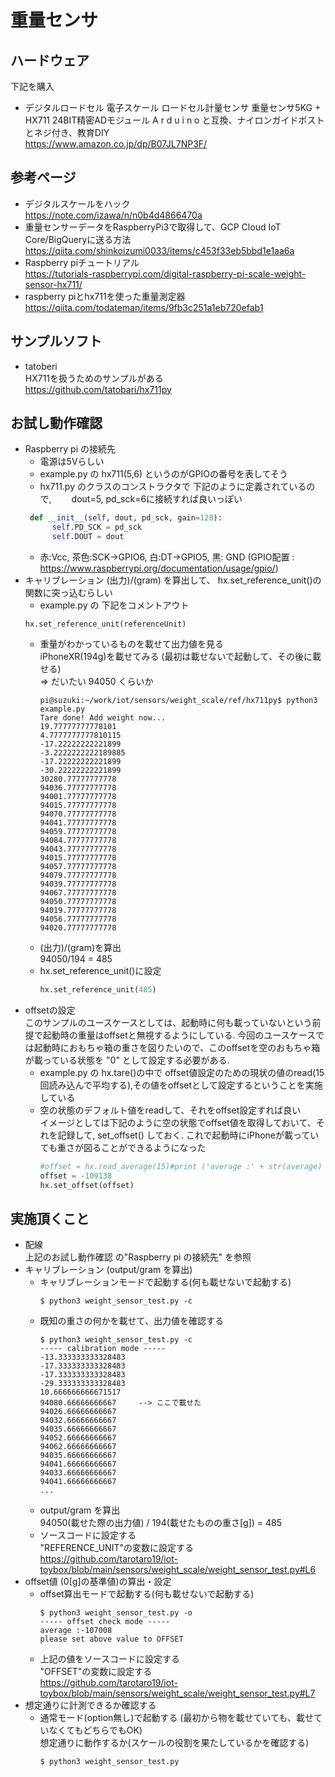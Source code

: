 # 重量センサ
## ハードウェア
下記を購入
* デジタルロードセル 電子スケール ロードセル計量センサ 重量センサ5KG + HX711 24BIT精密ADモジュール A r d u i n o と互換、ナイロンガイドポストとネジ付き、教育DIY   
https://www.amazon.co.jp/dp/B07JL7NP3F/
## 参考ページ
* デジタルスケールをハック  
https://note.com/izawa/n/n0b4d4866470a
* 重量センサーデータをRaspberryPi3で取得して、GCP Cloud IoT Core/BigQueryに送る方法  
https://qiita.com/shinkoizumi0033/items/c453f33eb5bbd1e1aa6a
* Raspberry piチュートリアル  
https://tutorials-raspberrypi.com/digital-raspberry-pi-scale-weight-sensor-hx711/
* raspberry piとhx711を使った重量測定器  
https://qiita.com/todateman/items/9fb3c251a1eb720efab1
## サンプルソフト
* tatoberi  
HX711を扱うためのサンプルがある　　
https://github.com/tatobari/hx711py
## お試し動作確認
* Raspberry pi の接続先  
  - 電源は5Vらしい
  - example.py の hx711(5,6) というのがGPIOの番号を表してそう
  - hx711.py のクラスのコンストラクタで 下記のように定義されているので,　　
  dout=5, pd_sck=6に接続すれば良いっぽい  
  ```python
   def __init__(self, dout, pd_sck, gain=128):
        self.PD_SCK = pd_sck
        self.DOUT = dout
  ```
  - 赤:Vcc, 茶色:SCK->GPIO6, 白:DT->GPIO5, 黒: GND
    (GPIO配置 : https://www.raspberrypi.org/documentation/usage/gpio/)
* キャリブレーション
(出力)/(gram) を算出して、 hx.set_reference_unit()の関数に突っ込むらしい
  - example.py の 下記をコメントアウト
  ```
  hx.set_reference_unit(referenceUnit) 
  ```
  - 重量がわかっているものを載せて出力値を見る  
  iPhoneXR(194g)を載せてみる  (最初は載せないで起動して、その後に載せる)  
  ⇒ だいたい 94050 くらいか
    ```console
    pi@suzuki:~/work/iot/sensors/weight_scale/ref/hx711py$ python3 example.py 
    Tare done! Add weight now...
    19.77777777778101
    4.7777777777810115
    -17.22222222221899
    -3.2222222222189885
    -17.22222222221899
    -30.22222222221899
    30280.77777777778
    94036.77777777778
    94001.77777777778
    94015.77777777778
    94070.77777777778
    94041.77777777778
    94059.77777777778
    94084.77777777778
    94043.77777777778
    94015.77777777778
    94057.77777777778
    94079.77777777778
    94039.77777777778
    94067.77777777778
    94050.77777777778
    94019.77777777778
    94056.77777777778
    94020.77777777778
    ```
  - (出力)/(gram)を算出  
  94050/194 = 485
  - hx.set_reference_unit()に設定  
    ```python
    hx.set_reference_unit(485)
    ``` 
* offsetの設定  
このサンプルのユースケースとしては、起動時に何も載っていないという前提で起動時の重量はoffsetと無視するようにしている. 今回のユースケースでは起動時におもちゃ箱の重さを図りたいので、このoffsetを空のおもちゃ箱が載っている状態を "0" として設定する必要がある.  
  - example.py の hx.tare()の中で offset値設定のための現状の値のread(15回読み込んで平均する),その値をoffsetとして設定するということを実施している
  - 空の状態のデフォルト値をreadして、それをoffset設定すれば良い  
  イメージとしては下記のように空の状態でoffset値を取得しておいて、それを記録して, set_offset() しておく. これで起動時にiPhoneが載っていても重さが図ることができるようになった  
    ```python
    #offset = hx.read_average(15)#print ('average :' + str(average)
    offset = -109138
    hx.set_offset(offset)
    ``` 
## 実施頂くこと
* 配線  
上記のお試し動作確認 の"Raspberry pi の接続先" を参照
* キャリブレーション (output/gram を算出)
  - キャリブレーションモードで起動する(何も載せないで起動する)  
    ```console
    $ python3 weight_sensor_test.py -c
    ```
  - 既知の重さの何かを載せて、出力値を確認する
    ```console
    $ python3 weight_sensor_test.py -c
    ----- calibration mode -----
    -13.333333333328483
    -17.333333333328483
    -17.333333333328483
    -29.333333333328483
    10.666666666671517
    94080.66666666667     --> ここで載せた
    94026.66666666667
    94032.66666666667
    94035.66666666667
    94052.66666666667
    94062.66666666667
    94035.66666666667
    94041.66666666667
    94033.66666666667
    94041.66666666667
    ...
    ```
  - output/gram を算出  
  94050(載せた際の出力値) / 194(載せたものの重さ[g]) = 485
  - ソースコードに設定する  
  "REFERENCE_UNIT"の変数に設定する  
  https://github.com/tarotaro19/iot-toybox/blob/main/sensors/weight_scale/weight_sensor_test.py#L6
* offset値 (0[g]の基準値)の算出・設定  
  - offset算出モードで起動する(何も載せないで起動する)  
    ```console
    $ python3 weight_sensor_test.py -o
    ----- offset check mode -----
    average :-107008
    please set above value to OFFSET
    ```
  - 上記の値をソースコードに設定する  
  "OFFSET"の変数に設定する  
  https://github.com/tarotaro19/iot-toybox/blob/main/sensors/weight_scale/weight_sensor_test.py#L7
* 想定通りに計測できるか確認する  
  - 通常モード(option無し)で起動する (最初から物を載せていても、載せていなくてもどちらでもOK)  
  想定通りに動作するか(スケールの役割を果たしているかを確認する)
    ```console
    $ python3 weight_sensor_test.py
    ```

    
